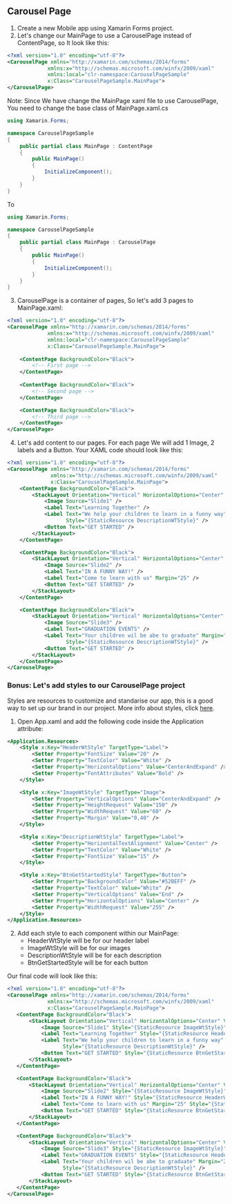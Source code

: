 ## Carousel Page
1. Create a new Mobile app using Xamarin Forms project.
2. Let's change our MainPage to use a CarouselPage instead of ContentPage, so It look like this:
``` xml
<?xml version="1.0" encoding="utf-8"?>
<CarouselPage xmlns="http://xamarin.com/schemas/2014/forms" 
             xmlns:x="http://schemas.microsoft.com/winfx/2009/xaml" 
             xmlns:local="clr-namespace:CarouselPageSample" 
             x:Class="CarouselPageSample.MainPage">
</CarouselPage>
```

Note: Since We have change the MainPage xaml file to use CarouselPage, You need to change the base class of MainPage.xaml.cs

``` csharp
using Xamarin.Forms;

namespace CarouselPageSample
{
    public partial class MainPage : ContentPage
    {
        public MainPage()
        {
            InitializeComponent();
        }
    }
}
```
To
``` csharp
using Xamarin.Forms;

namespace CarouselPageSample
{
    public partial class MainPage : CarouselPage
    {
        public MainPage()
        {
            InitializeComponent();
        }
    }
}
```

3. CarouselPage is a container of pages, So let's add 3 pages to MainPage.xaml:

``` xml
<?xml version="1.0" encoding="utf-8"?>
<CarouselPage xmlns="http://xamarin.com/schemas/2014/forms" 
             xmlns:x="http://schemas.microsoft.com/winfx/2009/xaml" 
             xmlns:local="clr-namespace:CarouselPageSample" 
             x:Class="CarouselPageSample.MainPage">
             
    <ContentPage BackgroundColor="Black">
        <!-- First page -->
    </ContentPage>
       
    <ContentPage BackgroundColor="Black">
        <!-- Second page -->
    </ContentPage>

    <ContentPage BackgroundColor="Black">
        <!-- Third page -->
    </ContentPage>
</CarouselPage>
```

4. Let's add content to our pages. For each page We will add 1 Image, 2 labels and a Button. Your XAML code should look like this:

``` xml
<?xml version="1.0" encoding="utf-8"?>
<CarouselPage xmlns="http://xamarin.com/schemas/2014/forms"
              xmlns:x="http://schemas.microsoft.com/winfx/2009/xaml"
              x:Class="CarouselPageSample.MainPage">
    <ContentPage BackgroundColor="Black">
        <StackLayout Orientation="Vertical" HorizontalOptions="Center" VerticalOptions="Center" Padding="25">
            <Image Source="Slide1" />
            <Label Text="Learning Together" />
            <Label Text="We help your children to learn in a funny way" Margin="25"
                   Style="{StaticResource DescriptionWTStyle}" />
            <Button Text="GET STARTED" />
        </StackLayout>
    </ContentPage>

    <ContentPage BackgroundColor="Black">
        <StackLayout Orientation="Vertical" HorizontalOptions="Center" VerticalOptions="Center" Padding="25">
            <Image Source="Slide2" />
            <Label Text="IN A FUNNY WAY!" />
            <Label Text="Come to learn with us" Margin="25" />
            <Button Text="GET STARTED" />
        </StackLayout>
    </ContentPage>

    <ContentPage BackgroundColor="Black">
        <StackLayout Orientation="Vertical" HorizontalOptions="Center" VerticalOptions="Center" Padding="25">
            <Image Source="Slide3" />
            <Label Text="GRADUATION EVENTS" />
            <Label Text="Your children wil be abe to graduate" Margin="25"
                   Style="{StaticResource DescriptionWTStyle}" />
            <Button Text="GET STARTED" />
        </StackLayout>
    </ContentPage>
</CarouselPage>
```

### Bonus: Let's add styles to our CarouselPage project
Styles are resources to customize and standarise our app, this is a good way to set up our brand in our project. More info about styles, click [here](https://docs.microsoft.com/en-us/xamarin/get-started/quickstarts/styling?pivots=windows).

1. Open App.xaml and add the following code inside the Application attribute:
``` xml
<Application.Resources>
    <Style x:Key="HeaderWtStyle" TargetType="Label">
        <Setter Property="FontSize" Value="20" />
        <Setter Property="TextColor" Value="White" />
        <Setter Property="HorizontalOptions" Value="CenterAndExpand" />
        <Setter Property="FontAttributes" Value="Bold" />
    </Style>

    <Style x:Key="ImageWtStyle" TargetType="Image">
        <Setter Property="VerticalOptions" Value="CenterAndExpand" />
        <Setter Property="HeightRequest" Value="150" />
        <Setter Property="WidthRequest" Value="60" />
        <Setter Property="Margin" Value="0,40" />
    </Style>

    <Style x:Key="DescriptionWtStyle" TargetType="Label">
        <Setter Property="HorizontalTextAlignment" Value="Center" />
        <Setter Property="TextColor" Value="White" />
        <Setter Property="FontSize" Value="15" />
    </Style>

    <Style x:Key="BtnGetStartedStyle" TargetType="Button">
        <Setter Property="BackgroundColor" Value="#52BEFF" />
        <Setter Property="TextColor" Value="White" />
        <Setter Property="VerticalOptions" Value="End" />
        <Setter Property="HorizontalOptions" Value="Center" />
        <Setter Property="WidthRequest" Value="255" />
    </Style>
</Application.Resources>
```
2. Add each style to each component within our MainPage:
   - HeaderWtStyle will be for our header label
   - ImageWtStyle will be for our images
   - DescriptionWtStyle will be for each description
   - BtnGetStartedStyle will be for each button

Our final code will look like this:
 ``` xml
 <?xml version="1.0" encoding="utf-8"?>
<CarouselPage xmlns="http://xamarin.com/schemas/2014/forms"
              xmlns:x="http://schemas.microsoft.com/winfx/2009/xaml"
              x:Class="CarouselPageSample.MainPage">
    <ContentPage BackgroundColor="Black">
        <StackLayout Orientation="Vertical" HorizontalOptions="Center" VerticalOptions="Center" Padding="25">
            <Image Source="Slide1" Style="{StaticResource ImageWtStyle}" />
            <Label Text="Learning Together" Style="{StaticResource HeaderWtStyle}" />
            <Label Text="We help your children to learn in a funny way" Margin="25"
                   Style="{StaticResource DescriptionWtStyle}" />
            <Button Text="GET STARTED" Style="{StaticResource BtnGetStartedStyle}" />
        </StackLayout>
    </ContentPage>

    <ContentPage BackgroundColor="Black">
        <StackLayout Orientation="Vertical" HorizontalOptions="Center" VerticalOptions="Center" Padding="25">
            <Image Source="Slide2" Style="{StaticResource ImageWtStyle}" />
            <Label Text="IN A FUNNY WAY!" Style="{StaticResource HeaderWtStyle}" />
            <Label Text="Come to learn with us" Margin="25" Style="{StaticResource DescriptionWtStyle}" />
            <Button Text="GET STARTED" Style="{StaticResource BtnGetStartedStyle}" />
        </StackLayout>
    </ContentPage>

    <ContentPage BackgroundColor="Black">
        <StackLayout Orientation="Vertical" HorizontalOptions="Center" VerticalOptions="Center" Padding="25">
            <Image Source="Slide3" Style="{StaticResource ImageWtStyle}" />
            <Label Text="GRADUATION EVENTS" Style="{StaticResource HeaderWtStyle}" />
            <Label Text="Your children wil be abe to graduate" Margin="25"
                   Style="{StaticResource DescriptionWtStyle}" />
            <Button Text="GET STARTED" Style="{StaticResource BtnGetStartedStyle}" />
        </StackLayout>
    </ContentPage>
</CarouselPage>
 ```